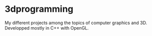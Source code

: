# 3dprogramming

My different projects among the topics of computer graphics and 3D.<br>
Developped mostly in C++ with OpenGL.

